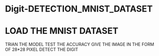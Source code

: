 # Digit-DETECTION_MNIST_DATASET

# LOAD THE MNIST DATASET
TRIAN THE MODEL
TEST THE ACCURACY
GIVE THE IMAGE IN THE FORM OF 28*28 PIXEL
DETECT THE DIGIT
